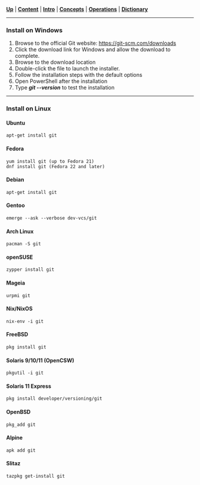 [**Up**](introduction.md) |
[**Content**](../README.md) |
[**Intro**](../01-Introduction/introduction.md) |
[**Concepts**](../02-Concepts/concepts.md) |
[**Operations**](../03-Operations/operations.md) |
[**Dictionary**](../04-Appendix/dictionary.md)

-------------------------------------------------------------------------------
### Install on Windows

1. Browse to the official Git website: https://git-scm.com/downloads
2. Click the download link for Windows and allow the download to complete.
3. Browse to the download location
4. Double-click the file to launch the installer.
5. Follow the installation steps with the default options
6. Open PowerShell after the installation
7. Type ***git --version*** to test the installation

-------------------------------------------------------------------------------
### Install on Linux

#### Ubuntu
    apt-get install git

#### Fedora
    yum install git (up to Fedora 21)
    dnf install git (Fedora 22 and later)

#### Debian
    apt-get install git

#### Gentoo
    emerge --ask --verbose dev-vcs/git

#### Arch Linux
    pacman -S git

#### openSUSE
    zypper install git

#### Mageia
    urpmi git

#### Nix/NixOS
    nix-env -i git

#### FreeBSD
    pkg install git

#### Solaris 9/10/11 (OpenCSW)
    pkgutil -i git

#### Solaris 11 Express
    pkg install developer/versioning/git

#### OpenBSD
    pkg_add git

#### Alpine
    apk add git

#### Slitaz
    tazpkg get-install git